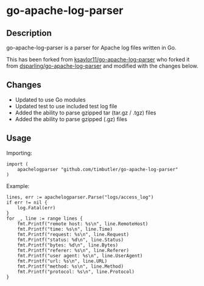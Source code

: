 # go-apache-log-parser

## Description

go-apache-log-parser is a parser for Apache log files written in Go.

This has been forked from [ksaylor11/go-apache-log-parser](https://github.com/ksaylor11/go-apache-log-parser) who forked it from [dsparling/go-apache-log-parser](https://github.com/dsparling/go-apache-log-parser) and modified with the changes below.

## Changes

* Updated to use Go modules
* Updated test to use included test log file
* Added the ability to parse gzipped tar (tar.gz / .tgz) files
* Added the ability to parse gzipped (.gz) files

## Usage

Importing:

    import (
        apachelogparser "github.com/timbutler/go-apache-log-parser"
    )

Example:

    lines, err := apachelogparser.Parse("logs/access_log")
    if err != nil {
        log.Fatal(err)
    }
    for _, line := range lines {
        fmt.Printf("remote host: %s\n", line.RemoteHost)
        fmt.Printf("time: %s\n", line.Time)
        fmt.Printf("request: %s\n", line.Request)
        fmt.Printf("status: %d\n", line.Status)
        fmt.Printf("bytes: %d\n", line.Bytes)
        fmt.Printf("referer: %s\n", line.Referer)
        fmt.Printf("user agent: %s\n", line.UserAgent)
        fmt.Printf("url: %s\n", line.URL)
        fmt.Printf("method: %s\n", line.Method)
        fmt.Printf("protocol: %s\n", line.Protocol)
    }
